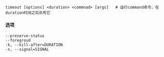 ```
timeout [options] <duration> <commnad> [args]	# 运行command命令，在duration时间之后杀死它
```

#### 选项

```
--preserve-status
--foregroud
-k, --kill-after=DURATION
-s, --signal=SIGNAL
```


